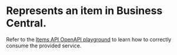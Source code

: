 # Represents an item in Business Central.

Refer to the [Items API OpenAPI playground](/api/sandbox.html?spec=item.json) to learn how to correctly consume the provided service.